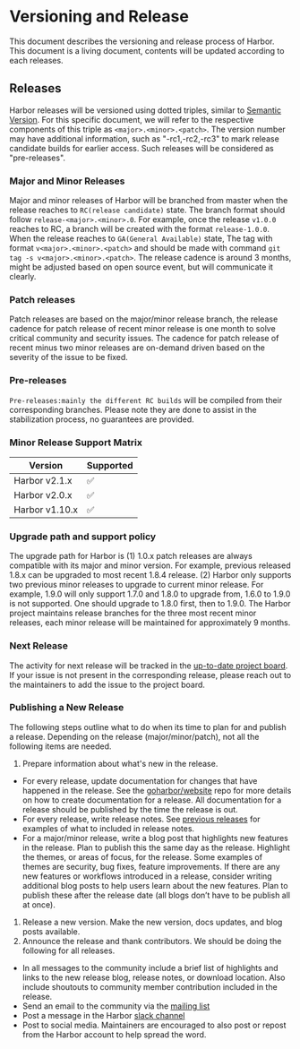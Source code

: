 # Versioning and Release
This document describes the versioning and release process of Harbor. This document is a living document, contents will be updated according to each releases.

## Releases
Harbor releases will be versioned using dotted triples, similar to [Semantic Version](http://semver.org/). For this specific document, we will refer to the respective components of this triple as `<major>.<minor>.<patch>`. The version number may have additional information, such as "-rc1,-rc2,-rc3" to mark release candidate builds for earlier access. Such releases will be considered as "pre-releases".

### Major and Minor Releases
Major and minor releases of Harbor will be branched from master when the release reaches to `RC(release candidate)` state. The branch format should follow `release-<major>.<minor>.0`. For example, once the release `v1.0.0` reaches to RC, a branch will be created with the format `release-1.0.0`. When the release reaches to `GA(General Available)` state, The tag with format `v<major>.<minor>.<patch>` and should be made with command `git tag -s v<major>.<minor>.<patch>`. The release cadence is around 3 months, might be adjusted based on open source event, but will communicate it clearly.

### Patch releases
Patch releases are based on the major/minor release branch, the release cadence for patch release of recent minor release is one month to solve critical community and security issues. The cadence for patch release of recent minus two minor releases are on-demand driven based on the severity of the issue to be fixed.

### Pre-releases
`Pre-releases:mainly the different RC builds` will be compiled from their corresponding branches. Please note they are done to assist in the stabilization process, no guarantees are provided.

### Minor Release Support Matrix
| Version | Supported          |
| ------- | ------------------ |
| Harbor v2.1.x   | :white_check_mark: |
| Harbor v2.0.x   | :white_check_mark: |
| Harbor v1.10.x   | :white_check_mark: |

### Upgrade path and support policy
The upgrade path for Harbor is (1) 1.0.x patch releases are always compatible with its major and minor version. For example, previous released 1.8.x can be upgraded to most recent 1.8.4 release. (2) Harbor only supports two previous minor releases to upgrade to current minor release. For example, 1.9.0 will only support 1.7.0 and 1.8.0 to upgrade from, 1.6.0 to 1.9.0 is not supported. One should upgrade to 1.8.0 first, then to 1.9.0.
The Harbor project maintains release branches for the three most recent minor releases, each minor release will be maintained for approximately 9 months.

### Next Release
The activity for next release will be tracked in the [up-to-date project board](https://github.com/orgs/goharbor/projects/1). If your issue is not present in the corresponding release, please reach out to the maintainers to add the issue to the project board.

### Publishing a New Release

The following steps outline what to do when its time to plan for and publish a release. Depending on the release (major/minor/patch), not all the following items are needed.

1. Prepare information about what's new in the release.
  * For every release, update documentation for changes that have happened in the release. See the [goharbor/website](https://github.com/goharbor/website) repo for more details on how to create documentation for a release. All documentation for a release should be published by the time the release is out.
  * For every release, write release notes. See [previous releases](https://github.com/goharbor/harbor/releases) for examples of what to included in release notes.
  * For a major/minor release, write a blog post that highlights new features in the release. Plan to publish this the same day as the release. Highlight the themes, or areas of focus, for the release. Some examples of themes are security, bug fixes, feature improvements. If there are any new features or workflows introduced in a release, consider writing additional blog posts to help users learn about the new features. Plan to publish these after the release date (all blogs don’t have to be publish all at once).
1. Release a new version. Make the new version, docs updates, and blog posts available.
1. Announce the release and thank contributors. We should be doing the following for all releases.
  * In all messages to the community include a brief list of highlights and links to the new release blog, release notes, or download location. Also include shoutouts to community member contribution included in the release.
  * Send an email to the community via the [mailing list](https://lists.cncf.io/g/harbor-users)
  * Post a message in the Harbor [slack channel](https://cloud-native.slack.com/archives/CC1E09J6S)
  * Post to social media. Maintainers are encouraged to also post or repost from the Harbor account to help spread the word.

